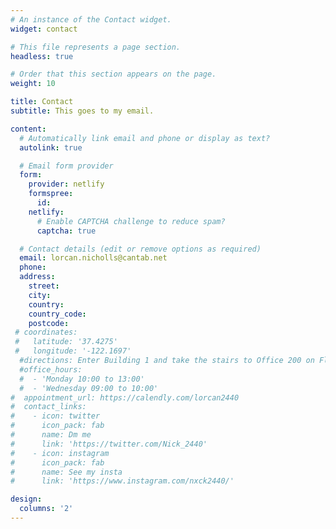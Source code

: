 ```yaml
---
# An instance of the Contact widget.
widget: contact

# This file represents a page section.
headless: true

# Order that this section appears on the page.
weight: 10

title: Contact
subtitle: This goes to my email.

content:
  # Automatically link email and phone or display as text?
  autolink: true

  # Email form provider
  form:
    provider: netlify
    formspree:
      id:
    netlify:
      # Enable CAPTCHA challenge to reduce spam?
      captcha: true

  # Contact details (edit or remove options as required)
  email: lorcan.nicholls@cantab.net
  phone:
  address:
    street:
    city:
    country:
    country_code:
    postcode: 
 # coordinates:
 #   latitude: '37.4275'
 #   longitude: '-122.1697'
  #directions: Enter Building 1 and take the stairs to Office 200 on Floor 2
  #office_hours:
  #  - 'Monday 10:00 to 13:00'
  #  - 'Wednesday 09:00 to 10:00'
#  appointment_url: https://calendly.com/lorcan2440
#  contact_links:
#    - icon: twitter
#      icon_pack: fab
#      name: Dm me
#      link: 'https://twitter.com/Nick_2440'
#    - icon: instagram
#      icon_pack: fab
#      name: See my insta
#      link: 'https://www.instagram.com/nxck2440/'

design:
  columns: '2'
---
```

